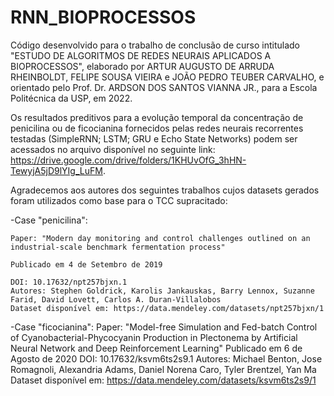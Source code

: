 # RNN_BIOPROCESSOS
Código desenvolvido para o trabalho de conclusão de curso intitulado "ESTUDO DE ALGORITMOS DE REDES NEURAIS APLICADOS A BIOPROCESSOS", elaborado por ARTUR AUGUSTO DE ARRUDA RHEINBOLDT, FELIPE SOUSA VIEIRA e JOÃO PEDRO TEUBER CARVALHO, e orientado pelo Prof. Dr. ARDSON DOS SANTOS VIANNA JR., para a Escola Politécnica da USP, em 2022. 

Os resultados preditivos para a evolução temporal da concentração de penicilina ou de ficocianina fornecidos pelas redes neurais recorrentes testadas (SimpleRNN; LSTM; GRU e Echo State Networks) podem ser acessados no arquivo disponível no seguinte link: https://drive.google.com/drive/folders/1KHUvOfG_3hHN-TewyjA5jD9lYIg_LuFM.

Agradecemos aos autores dos seguintes trabalhos cujos datasets gerados foram utilizados como base para o TCC supracitado:

-Case "penicilina": 

	Paper: "Modern day monitoring and control challenges outlined on an industrial-scale benchmark fermentation process"
	
	Publicado em 4 de Setembro de 2019
	
	DOI: 10.17632/npt257bjxn.1 
	Autores: Stephen Goldrick, Karolis Jankauskas, Barry Lennox, Suzanne Farid, David Lovett, Carlos A. Duran-Villalobos 
	Dataset disponível em: https://data.mendeley.com/datasets/npt257bjxn/1


-Case "ficocianina": 
	Paper: "Model-free Simulation and Fed-batch Control of Cyanobacterial-Phycocyanin Production in Plectonema by Artificial Neural Network and Deep Reinforcement Learning"
	Publicado em 6 de Agosto de 2020
	DOI: 10.17632/ksvm6ts2s9.1 
	Autores: Michael Benton, Jose Romagnoli, Alexandria Adams, Daniel Norena Caro, Tyler Brentzel, Yan Ma
	Dataset disponível em: https://data.mendeley.com/datasets/ksvm6ts2s9/1

